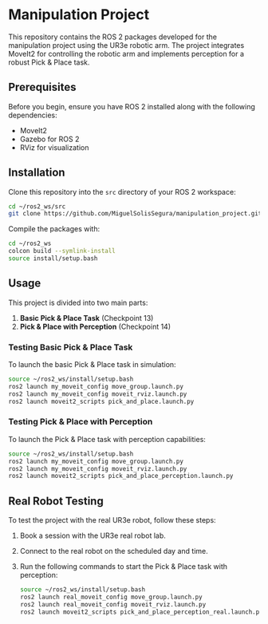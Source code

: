 # Manipulation Project

This repository contains the ROS 2 packages developed for the manipulation project using the UR3e robotic arm. The project integrates MoveIt2 for controlling the robotic arm and implements perception for a robust Pick & Place task.

## Prerequisites

Before you begin, ensure you have ROS 2 installed along with the following dependencies:

- MoveIt2
- Gazebo for ROS 2
- RViz for visualization

## Installation

Clone this repository into the `src` directory of your ROS 2 workspace:

```bash
cd ~/ros2_ws/src
git clone https://github.com/MiguelSolisSegura/manipulation_project.git
```

Compile the packages with:

```bash
cd ~/ros2_ws
colcon build --symlink-install
source install/setup.bash
```

## Usage

This project is divided into two main parts:

1. **Basic Pick & Place Task** (Checkpoint 13)
2. **Pick & Place with Perception** (Checkpoint 14)

### Testing Basic Pick & Place Task

To launch the basic Pick & Place task in simulation:

```bash
source ~/ros2_ws/install/setup.bash
ros2 launch my_moveit_config move_group.launch.py
ros2 launch my_moveit_config moveit_rviz.launch.py
ros2 launch moveit2_scripts pick_and_place.launch.py
```

### Testing Pick & Place with Perception

To launch the Pick & Place task with perception capabilities:

```bash
source ~/ros2_ws/install/setup.bash
ros2 launch my_moveit_config move_group.launch.py
ros2 launch my_moveit_config moveit_rviz.launch.py
ros2 launch moveit2_scripts pick_and_place_perception.launch.py
```

## Real Robot Testing

To test the project with the real UR3e robot, follow these steps:

1. Book a session with the UR3e real robot lab.
2. Connect to the real robot on the scheduled day and time.
3. Run the following commands to start the Pick & Place task with perception:

   ```bash
   source ~/ros2_ws/install/setup.bash
   ros2 launch real_moveit_config move_group.launch.py
   ros2 launch real_moveit_config moveit_rviz.launch.py
   ros2 launch moveit2_scripts pick_and_place_perception_real.launch.py
   ```
